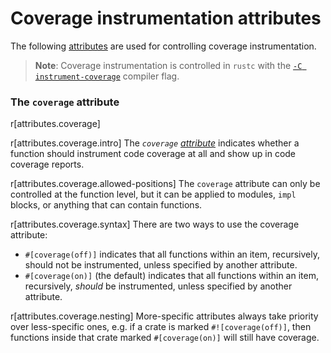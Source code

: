 # Coverage instrumentation attributes

The following [attributes] are used for controlling coverage instrumentation.

> **Note**: Coverage instrumentation is controlled in `rustc` with the [`-C instrument-coverage`] compiler flag.

[`-C instrument-coverage`]: ../../rustc/instrument-coverage.html

### The `coverage` attribute

r[attributes.coverage]

r[attributes.coverage.intro]
The *`coverage` [attribute]* indicates whether a function should instrument code coverage at all and show up in code coverage reports.

r[attributes.coverage.allowed-positions]
The `coverage` attribute can only be controlled at the function level, but it can be applied to modules, `impl` blocks, or anything that can contain functions.

r[attributes.coverage.syntax]
There are two ways to use the coverage attribute:

* `#[coverage(off)]` indicates that all functions within an item, recursively, should not be instrumented, unless specified by another attribute.
* `#[coverage(on)]` (the default) indicates that all functions within an item, recursively, *should* be instrumented, unless specified by another attribute.

r[attributes.coverage.nesting]
More-specific attributes always take priority over less-specific ones, e.g. if a crate is marked `#![coverage(off)]`, then functions inside that crate marked `#[coverage(on)]` will still have coverage.

[attribute]: ../attributes.md
[attributes]: ../attributes.md
